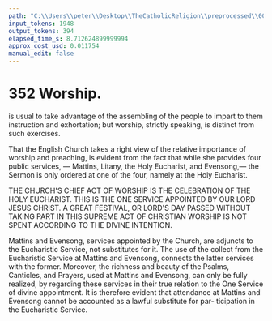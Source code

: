 ```yaml
---
path: "C:\\Users\\peter\\Desktop\\TheCatholicReligion\\preprocessed\\00371.jpg"
input_tokens: 1948
output_tokens: 394
elapsed_time_s: 8.712624899999994
approx_cost_usd: 0.011754
manual_edit: false
---
```

# 352 Worship.

is usual to take advantage of the assembling of
the people to impart to them instruction and
exhortation; but worship, strictly speaking, is
distinct from such exercises.

That the English Church takes a right view
of the relative importance of worship and
preaching, is evident from the fact that while
she provides four public services, — Mattins,
Litany, the Holy Eucharist, and Evensong,—
the Sermon is only ordered at one of the four,
namely at the Holy Eucharist.

THE CHURCH'S CHIEF ACT OF WORSHIP IS
THE CELEBRATION OF THE HOLY EUCHARIST.
THIS IS THE ONE SERVICE APPOINTED BY OUR
LORD JESUS CHRIST. A GREAT FESTIVAL, OR
LORD'S DAY PASSED WITHOUT TAKING PART
IN THIS SUPREME ACT OF CHRISTIAN WORSHIP
IS NOT SPENT ACCORDING TO THE DIVINE
INTENTION.

Mattins and Evensong, services appointed by
the Church, are adjuncts to the Eucharistic
Service, not substitutes for it. The use of the
collect from the Eucharistic Service at Mattins
and Evensong, connects the latter services with
the former. Moreover, the richness and beauty
of the Psalms, Canticles, and Prayers, used at
Mattins and Evensong, can only be fully
realized, by regarding these services in their
true relation to the One Service of divine
appointment. It is therefore evident that
attendance at Mattins and Evensong cannot
be accounted as a lawful substitute for par-
ticipation in the Eucharistic Service.